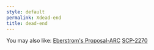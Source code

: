 ```yaml
---
style: default
permalink: Xdead-end
title: dead-end
---
```

You may also like:
[Eberstrom's Proposal-ARC](http://scp-wiki.net/eberstrom-s-proposal-arc)
[SCP-2270](http://scp-wiki.net/scp-2270)